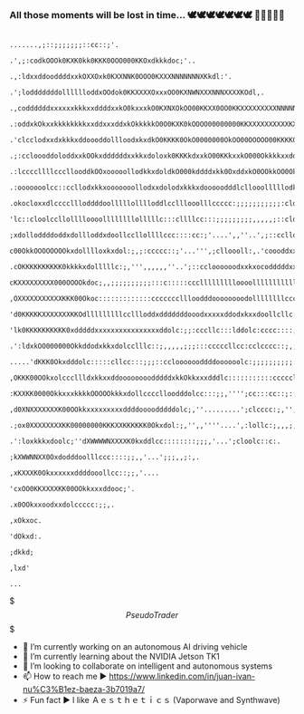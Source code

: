 ### All those moments will be lost in time... 🕊️🕊️🕊️🕊️🕊️🕊️🕊️ 🤖🤖🤖🤖🤖 
                                                .......,;::;;;;;;;::cc::;'.                                                                 
                                         .',;:codkOOOk0KXK0kk0KKK0OOO000KKOxdkkkdoc;'..                                                     
                                     .,:ldxxddooddddxxkOXXOxk0KXXNNK0OOO0KXXXNNNNNNNXKkdl:'.                                                
                                 .';lodddddddolllllloddxOOdok0KKXXXXOxxxOO0KXNWNXXXNNNXXXXKOdl,.                                                                                 
                           .,coddddddxxxxxxkkkxxddddxxkO0kxxxkO0KXNXOkOO00KKXX0OO0KKXXXXXXXXXNNNNNOc.                                       
                         .:oddxkOkxxkkkkkkkkxxddxxxddxkOkkkkkO0O0KXK0kOOOO00000000KKXXXXXXXXXXKXXXXXXk;                                                                         
                     .'clcclodxxdxkkkxddoooddollloodxkxdkO0KKKK0OkO0000000OkOO00OOOOO00KKKK00KXXXXXXKX0xl,                                                                  
                   .;:ccloooddoloddxxkOOkxddddddxxkkxdoloxk0KKKkdxxkO00KKkxxkO000OkkkkxxddkKNXXXXXXXXXNNNNN0:                               
                  .:lccccllllcccllooddkOOxooooollodkkxdoldkO000kddddxkk0OxddxkO0OOkkOO0OkxkO0KKKXXXXXXNNNNNXk.                              
                 .:ooooooolcc::ccllodxkkxooooooollodxxdolodxkkkxdooooodddlcllooolllllodkOOkxxO0KKKKKXNXXXXXN0;                              
                 .okocloxxdlccccllloddddoolllllolllloddlcclllooolllccccc:;;;;;;;;;;;:cldk0OkxkkOO00KKXXXXKKXX0d;.                           
                  'lc::cloolccllolllloooollllllllolllllc:::cllllcc:::;;;;;;;;;,,,,,;::cldO0kxxxxxkO0KKKKXKK0KKKKl.                          
                  ;xdolloddddoddxdollloddxdoollccllollllccc::::cc:;'....',,''..',;::ccllodddddooodxkO0000KKKK0O00c                          
                  c00OkkOOOOOOOOkxdolllloxkxdol:;,;:ccccc::;'...''',;clloooll:,.'coooddxxxxxxxxddddxkO0KKKKKKK0000o.                        
                  .cOKKKKKKKKKK0kkkkxdolllllc:;,''',,,,,,''..';::ccloooooodxxkxocodddddxxdddxkOkkkkkkxxkO000OOO0Okk,                        
                    cKXXXXXXXXX000OOOOkdoc;,,;;;;;;;;;;:::c:::::cccllllllllloooollllllllllllooddddddlccldxkkkxxxkkkc.                       
                    ,OXXXXXXXXXXXKKK00Okoc:::::::::::::cccccccllloodddoooooooodollllllllccccccccccc:;;;:clodkkddxxdd;                       
                     'd0KKKKKXXXXXXXKKOdlllllllllccllloddxdddddddooodxxxxxddodxkxxdoollcllc:::;;;;cll::;::clododkkdl;                       
                       'lk0KKKKKKKKKK0xdddddxxxxxxxxxxxxxxxxddolc:;;:cccllc:::lddolc:cccc::::;;,,;:llc,,;;;::ccokOxo,                       
                         .':ldxkOO000000Okkddodxkkxdolcclllc::;,,,,,;;;:::cccccllcc:cclcccc::;,;;;::::,';clc;;:loooo,                       
                               .....'dKKK0Okxdddolc:::::cllcc:::;;;::cclooooooddddoooooolc:;;;;;;;;;;:::clddlc:::;:c'                       
                                     ,OKKK00OOkxolcccllldxkkxxddoooooooodddddxkkOkkxxxdddlc:::::::::::cccccllc;,'',;.                       
                                      :KXXKK0000OkkxxxkkkkOOOOOkkkxdollcccclloodddolcc:::;;,'''';cc:::cc::;::;;,'...                        
                                       ,d0XNXXXXXXXK00OOkkxxxxxxxxxddddoooodddddolc;,''.........';clcccc:;,'',;:;..                         
                                         .;ox0XXXXXXXXKK00000000KKKXXKKKKKK0Okxdol:;,'',,''''....',:lollc:;,,,;,.                           
                                             .':loxkkkxdoolc;''dXWWWWNXXXXK0kxddlcc::::::::;;;,'...';cloolc::c:.                            
                                                                ;kXWWNNXX0Oxdodddoolllccc::::;;,,'...';;;,,;:,.                             
                                                                  ,xKXXXK0Okxxxxxxddddooollcc::;;,'....                                                                       
                                                                     'cxOO0KKXXXXKK00OOkkxxxddooc;'.                                        
                                                                       .x0OOkxxoodxxdolccccc:;;,.                                           
                                                                        ,xOkxoc.                                                            
                                                                         'dOkxd:.                                                           
                                                                           ;dkkd;                                                           
                                                                             ,lxd'                                                          
                                                                               ...   

$$$ Pseudo Trader $$$
- 🔭 I’m currently working on an autonomous AI driving vehicle 
- 🌱 I’m currently learning about the NVIDIA Jetson TK1
- 👯 I’m looking to collaborate on intelligent and autonomous systems
- 📫 How to reach me ► https://www.linkedin.com/in/juan-ivan-nu%C3%B1ez-baeza-3b7019a7/
- ⚡ Fun fact ► I like Ａｅｓｔｈｅｔｉｃｓ (Vaporwave and Synthwave)
